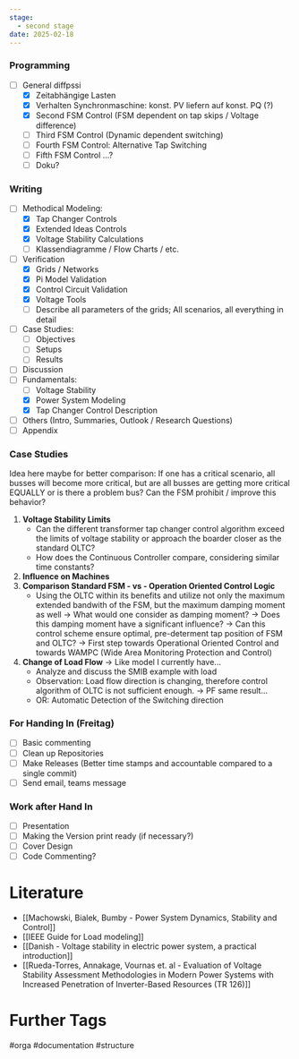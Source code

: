 ```yaml
---
stage:
  - second stage
date: 2025-02-18
---
```

### Programming
- [ ] General diffpssi
	- [x] Zeitabhängige Lasten
	- [x] Verhalten Synchronmaschine: konst. PV liefern auf konst. PQ (?)
	- [x] Second FSM Control (FSM dependent on tap skips / Voltage difference)
	- [ ] Third FSM Control (Dynamic dependent switching)
	- [ ] Fourth FSM Control: Alternative Tap Switching
	- [ ] Fifth FSM Control ...?
	- [ ] Doku?
### Writing
- [ ] Methodical Modeling:
	- [x] Tap Changer Controls
	- [x] Extended Ideas Controls
	- [x] Voltage Stability Calculations
	- [ ] Klassendiagramme / Flow Charts / etc.
- [ ] Verification
	- [x] Grids / Networks
	- [x] Pi Model Validation
	- [x] Control Circuit Validation
	- [x] Voltage Tools
	- [ ] Describe all parameters of the grids; All scenarios, all everything in detail
- [ ] Case Studies:
	- [ ] Objectives
	- [ ] Setups
	- [ ] Results
- [ ] Discussion
- [ ] Fundamentals:
	- [ ] Voltage Stability
	- [x] Power System Modeling
	- [x] Tap Changer Control Description
- [ ] Others (Intro, Summaries, Outlook / Research Questions)
- [ ] Appendix
### Case Studies
Idea here maybe for better comparison: If one has a critical scenario, all busses will become more critical, but are all busses are getting more critical EQUALLY or is there a problem bus? Can the FSM prohibit / improve this behavior?
1. **Voltage Stability Limits**
	- Can the different transformer tap changer control algorithm exceed the limits of voltage stability or approach the boarder closer as the standard OLTC?
	- How does the Continuous Controller compare, considering similar time constants?
2. **Influence on Machines**
3. **Comparison Standard FSM - vs - Operation Oriented Control Logic**
	- Using the OLTC within its benefits and utilize not only the maximum extended bandwith of the FSM, but the maximum damping moment as well
	  -> What would one consider as damping moment? 
	  -> Does this damping moment have a significant influence?
	  -> Can this control scheme ensure optimal, pre-determent tap position of FSM and OLTC?
	  -> First step towards Operational Oriented Control and towards WAMPC (Wide Area Monitoring Protection and Control)
4. **Change of Load Flow** -> Like model I currently have...
	- Analyze and discuss the SMIB example with load
	- Observation: Load flow direction is changing, therefore control algorithm of OLTC is not sufficient enough. -> PF same result...
	- OR: Automatic Detection of the Switching direction
### For Handing In (Freitag)
- [ ] Basic commenting
- [ ] Clean up Repositories
- [ ] Make Releases (Better time stamps and accountable compared to a single commit)
- [ ] Send email, teams message

### Work after Hand In
- [ ] Presentation
- [ ] Making the Version print ready (if necessary?)
- [ ] Cover Design
- [ ] Code Commenting?
# Literature
- [[Machowski, Bialek, Bumby - Power System Dynamics, Stability and Control]]
- [[IEEE Guide for Load modeling]]
- [[Danish - Voltage stability in electric power system, a practical introduction]]
- [[Rueda-Torres, Annakage, Vournas et. al - Evaluation of Voltage Stability Assessment Methodologies in Modern Power Systems with Increased Penetration of Inverter-Based Resources (TR 126)]]

# Further Tags
#orga #documentation #structure 